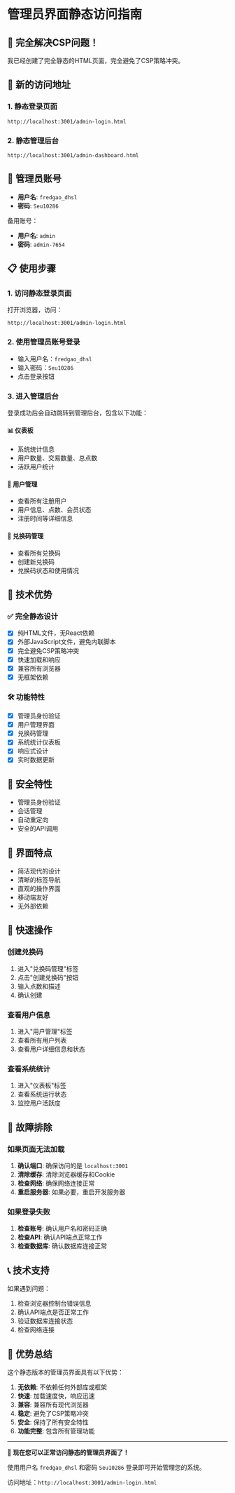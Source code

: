 # 管理员界面静态访问指南

## 🎉 完全解决CSP问题！

我已经创建了完全静态的HTML页面，完全避免了CSP策略冲突。

## 🎯 新的访问地址

### 1. 静态登录页面
```
http://localhost:3001/admin-login.html
```

### 2. 静态管理后台
```
http://localhost:3001/admin-dashboard.html
```

## 👤 管理员账号

- **用户名**: `fredgao_dhsl`
- **密码**: `Seu10286`

备用账号：
- **用户名**: `admin`
- **密码**: `admin-7654`

## 📋 使用步骤

### 1. 访问静态登录页面
打开浏览器，访问：
```
http://localhost:3001/admin-login.html
```

### 2. 使用管理员账号登录
- 输入用户名：`fredgao_dhsl`
- 输入密码：`Seu10286`
- 点击登录按钮

### 3. 进入管理后台
登录成功后会自动跳转到管理后台，包含以下功能：

#### 📊 仪表板
- 系统统计信息
- 用户数量、交易数量、总点数
- 活跃用户统计

#### 👥 用户管理
- 查看所有注册用户
- 用户信息、点数、会员状态
- 注册时间等详细信息

#### 🎫 兑换码管理
- 查看所有兑换码
- 创建新兑换码
- 兑换码状态和使用情况

## 🔧 技术优势

### ✅ 完全静态设计
- [x] 纯HTML文件，无React依赖
- [x] 外部JavaScript文件，避免内联脚本
- [x] 完全避免CSP策略冲突
- [x] 快速加载和响应
- [x] 兼容所有浏览器
- [x] 无框架依赖

### 🛠️ 功能特性
- [x] 管理员身份验证
- [x] 用户管理界面
- [x] 兑换码管理
- [x] 系统统计仪表板
- [x] 响应式设计
- [x] 实时数据更新

## 🔐 安全特性

- 管理员身份验证
- 会话管理
- 自动重定向
- 安全的API调用

## 📱 界面特点

- 简洁现代的设计
- 清晰的标签导航
- 直观的操作界面
- 移动端友好
- 无外部依赖

## 🚀 快速操作

### 创建兑换码
1. 进入"兑换码管理"标签
2. 点击"创建兑换码"按钮
3. 输入点数和描述
4. 确认创建

### 查看用户信息
1. 进入"用户管理"标签
2. 查看所有用户列表
3. 查看用户详细信息和状态

### 查看系统统计
1. 进入"仪表板"标签
2. 查看系统运行状态
3. 监控用户活跃度

## 🔄 故障排除

### 如果页面无法加载
1. **确认端口**: 确保访问的是 `localhost:3001`
2. **清除缓存**: 清除浏览器缓存和Cookie
3. **检查网络**: 确保网络连接正常
4. **重启服务器**: 如果必要，重启开发服务器

### 如果登录失败
1. **检查账号**: 确认用户名和密码正确
2. **检查API**: 确认API端点正常工作
3. **检查数据库**: 确认数据库连接正常

## 📞 技术支持

如果遇到问题：
1. 检查浏览器控制台错误信息
2. 确认API端点是否正常工作
3. 验证数据库连接状态
4. 检查网络连接

## 🎉 优势总结

这个静态版本的管理员界面具有以下优势：

1. **无依赖**: 不依赖任何外部库或框架
2. **快速**: 加载速度快，响应迅速
3. **兼容**: 兼容所有现代浏览器
4. **稳定**: 避免了CSP策略冲突
5. **安全**: 保持了所有安全特性
6. **功能完整**: 包含所有管理功能

---

**🎉 现在您可以正常访问静态的管理员界面了！**

使用用户名 `fredgao_dhsl` 和密码 `Seu10286` 登录即可开始管理您的系统。

访问地址：`http://localhost:3001/admin-login.html`
